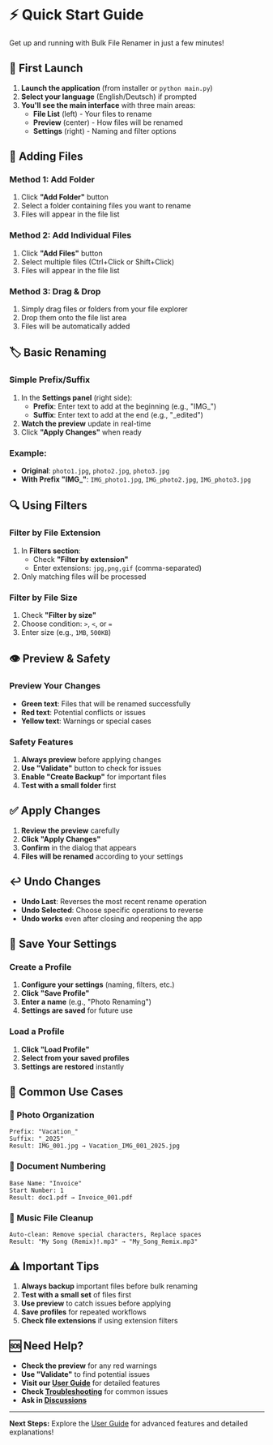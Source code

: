 # ⚡ Quick Start Guide

Get up and running with Bulk File Renamer in just a few minutes!

## 🚀 First Launch

1. **Launch the application** (from installer or `python main.py`)
2. **Select your language** (English/Deutsch) if prompted
3. **You'll see the main interface** with three main areas:
   - **File List** (left) - Your files to rename
   - **Preview** (center) - How files will be renamed
   - **Settings** (right) - Naming and filter options

## 📁 Adding Files

### Method 1: Add Folder
1. Click **"Add Folder"** button
2. Select a folder containing files you want to rename
3. Files will appear in the file list

### Method 2: Add Individual Files
1. Click **"Add Files"** button
2. Select multiple files (Ctrl+Click or Shift+Click)
3. Files will appear in the file list

### Method 3: Drag & Drop
1. Simply drag files or folders from your file explorer
2. Drop them onto the file list area
3. Files will be automatically added

## 🏷️ Basic Renaming

### Simple Prefix/Suffix
1. In the **Settings panel** (right side):
   - **Prefix**: Enter text to add at the beginning (e.g., "IMG_")
   - **Suffix**: Enter text to add at the end (e.g., "_edited")
2. **Watch the preview** update in real-time
3. Click **"Apply Changes"** when ready

### Example:
- **Original**: `photo1.jpg`, `photo2.jpg`, `photo3.jpg`
- **With Prefix "IMG_"**: `IMG_photo1.jpg`, `IMG_photo2.jpg`, `IMG_photo3.jpg`

## 🔍 Using Filters

### Filter by File Extension
1. In **Filters section**:
   - Check **"Filter by extension"**
   - Enter extensions: `jpg,png,gif` (comma-separated)
2. Only matching files will be processed

### Filter by File Size
1. Check **"Filter by size"**
2. Choose condition: `>`, `<`, or `=`
3. Enter size (e.g., `1MB`, `500KB`)

## 👁️ Preview & Safety

### Preview Your Changes
- **Green text**: Files that will be renamed successfully
- **Red text**: Potential conflicts or issues
- **Yellow text**: Warnings or special cases

### Safety Features
1. **Always preview** before applying changes
2. **Use "Validate"** button to check for issues
3. **Enable "Create Backup"** for important files
4. **Test with a small folder** first

## ✅ Apply Changes

1. **Review the preview** carefully
2. **Click "Apply Changes"**
3. **Confirm** in the dialog that appears
4. **Files will be renamed** according to your settings

## ↩️ Undo Changes

- **Undo Last**: Reverses the most recent rename operation
- **Undo Selected**: Choose specific operations to reverse
- **Undo works** even after closing and reopening the app

## 💾 Save Your Settings

### Create a Profile
1. **Configure your settings** (naming, filters, etc.)
2. **Click "Save Profile"**
3. **Enter a name** (e.g., "Photo Renaming")
4. **Settings are saved** for future use

### Load a Profile
1. **Click "Load Profile"**
2. **Select from your saved profiles**
3. **Settings are restored** instantly

## 🎯 Common Use Cases

### 📸 Photo Organization
```
Prefix: "Vacation_"
Suffix: "_2025"
Result: IMG_001.jpg → Vacation_IMG_001_2025.jpg
```

### 📄 Document Numbering
```
Base Name: "Invoice"
Start Number: 1
Result: doc1.pdf → Invoice_001.pdf
```

### 🎵 Music File Cleanup
```
Auto-clean: Remove special characters, Replace spaces
Result: "My Song (Remix)!.mp3" → "My_Song_Remix.mp3"
```

## ⚠️ Important Tips

1. **Always backup** important files before bulk renaming
2. **Test with a small set** of files first
3. **Use preview** to catch issues before applying
4. **Save profiles** for repeated workflows
5. **Check file extensions** if using extension filters

## 🆘 Need Help?

- **Check the preview** for any red warnings
- **Use "Validate"** to find potential issues
- **Visit our [User Guide](user-guide.md)** for detailed features
- **Check [Troubleshooting](troubleshooting.md)** for common issues
- **Ask in [Discussions](https://github.com/dominic-ritzmann/bulk-file-renamer/discussions)**

---

**Next Steps:** Explore the [User Guide](user-guide.md) for advanced features and detailed explanations!
